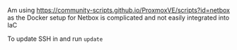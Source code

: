 Am using https://community-scripts.github.io/ProxmoxVE/scripts?id=netbox as the Docker setup for Netbox is complicated and not easily integrated into IaC

To update SSH in and run `update`
